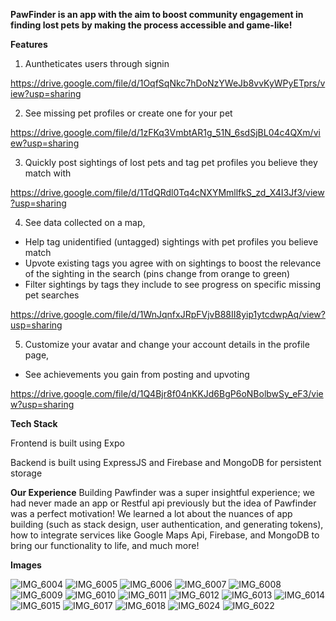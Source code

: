 **PawFinder is an app with the aim to boost community engagement in finding lost pets by making the process accessible and game-like!**

**Features**
1. Auntheticates users through signin

https://drive.google.com/file/d/1OqfSqNkc7hDoNzYWeJb8vvKyWPyETprs/view?usp=sharing


2. See missing pet profiles or create one for your pet 

https://drive.google.com/file/d/1zFKq3VmbtAR1g_51N_6sdSjBL04c4QXm/view?usp=sharing


3. Quickly post sightings of lost pets and tag pet profiles you believe they match with

https://drive.google.com/file/d/1TdQRdl0Tq4cNXYMmllfkS_zd_X4I3Jf3/view?usp=sharing


4. See data collected on a map,
* Help tag unidentified (untagged) sightings with pet profiles you believe match
* Upvote existing tags you agree with on sightings to boost the relevance of the sighting in the search (pins change from orange to green)
* Filter sightings by tags they include to see progress on specific missing pet searches

https://drive.google.com/file/d/1WnJqnfxJRpFVjvB88II8yip1ytcdwpAq/view?usp=sharing

5. Customize your avatar and change your account details in the profile page,
* See achievements you gain from posting and upvoting

https://drive.google.com/file/d/1Q4Bjr8f04nKKJd6BgP6oNBolbwSy_eF3/view?usp=sharing

**Tech Stack**

Frontend is built using Expo

Backend is built using ExpressJS and Firebase and MongoDB for persistent storage

**Our Experience**
Building Pawfinder was a super insightful experience; we had never made an app or Restful api previously but the idea of Pawfinder was a perfect motivation! We learned a lot about the nuances of app building (such as stack design, user authentication, and generating tokens), how to integrate services like Google Maps Api, Firebase, and MongoDB to bring our functionality to life, and much more!

**Images**

![IMG_6004](https://github.com/user-attachments/assets/63b031ec-cbbc-4d2c-b907-ef2d7566a49b)
![IMG_6005](https://github.com/user-attachments/assets/8c030e0c-0b88-4761-97be-3497c648730b)
![IMG_6006](https://github.com/user-attachments/assets/1e4534f9-a82f-42a7-b287-5d430c5f0f20)
![IMG_6007](https://github.com/user-attachments/assets/31872977-2422-4b5b-9746-25c9e4235125)
![IMG_6008](https://github.com/user-attachments/assets/1c787b22-6b2a-4da1-9ff7-936805012a70)
![IMG_6009](https://github.com/user-attachments/assets/f993eef9-036d-4452-b06a-dc3fe4f33cc5)
![IMG_6010](https://github.com/user-attachments/assets/7f87a8e1-e1d1-4371-9788-35a2bf05c457)
![IMG_6011](https://github.com/user-attachments/assets/f1cdc692-7640-47e8-a690-1e642d7bf435)
![IMG_6012](https://github.com/user-attachments/assets/73c59898-2eb1-457f-a1ff-88c94a9d8ba4)
![IMG_6013](https://github.com/user-attachments/assets/3ed3e1b7-26ae-46aa-bc1f-4a164698a934)
![IMG_6014](https://github.com/user-attachments/assets/fd1ab43c-e3bc-4469-ac92-caa9fa48fab2)
![IMG_6015](https://github.com/user-attachments/assets/68a6039d-2984-4a31-9100-d6aa5288239f)
![IMG_6017](https://github.com/user-attachments/assets/40cc7307-19fa-4ebe-8c8e-9b4866030291)
![IMG_6018](https://github.com/user-attachments/assets/be617135-498a-4791-8e53-0457500fc592)
![IMG_6024](https://github.com/user-attachments/assets/bbf17cf8-4a47-4c01-a74f-6844652359c9)
![IMG_6022](https://github.com/user-attachments/assets/a6feb360-8cce-4474-b264-cb87e86dd3ff)



